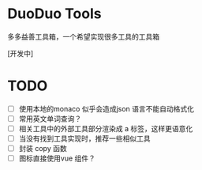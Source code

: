 # DuoDuo Tools

多多益善工具箱，一个希望实现很多工具的工具箱

[开发中]

# TODO

- [ ] 使用本地的monaco 似乎会造成json 语言不能自动格式化
- [ ] 常用英文单词查询？
- [ ] 相关工具中的外部工具部分渲染成 a 标签，这样更语意化
- [ ] 当没有找到工具实现时，推荐一些相似工具
- [ ] 封装 copy 函数
- [ ] 图标直接使用vue 组件？